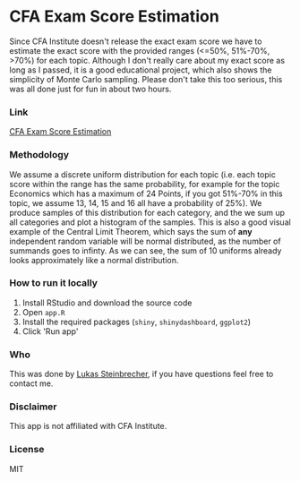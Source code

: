 CFA Exam Score Estimation
=========================

Since CFA Institute doesn't release the exact exam score we have to estimate the exact score with the provided ranges (<=50%, 51%-70%, >70%) for each topic.
Although I don't really care about my exact score as long as I passed, it is a good educational project, which also shows the simplicity of Monte Carlo sampling. Please don't take this too serious, this was all done just for fun in about two hours.

### Link

[CFA Exam Score Estimation](https://lukstei.shinyapps.io/cfa-exam-score-estimation/)

### Methodology

We assume a discrete uniform distribution for each topic (i.e. each topic score within the range has the same probability, for example for the topic Economics which has a maximum of 24 Points, if you got 51%-70% in this topic, we assume 13, 14, 15 and 16 all have a probability of 25%). We produce samples of this distribution for each category, and the we sum up all categories and plot a histogram of the samples. This is also a good visual example of the Central Limit Theorem, which says the sum of **any** independent random variable will be normal distributed, as the number of summands goes to infinty. As we can see, the sum of 10 uniforms already looks approximately like a normal distribution. 

### How to run it locally

1. Install RStudio and download the source code
2. Open `app.R`
3. Install the required packages (`shiny`, `shinydashboard`, `ggplot2`)
4. Click 'Run app'

### Who

This was done by [Lukas Steinbrecher](https://lukstei.com), if you have questions feel free to contact me.

### Disclaimer

This app is not affiliated with CFA Institute.

### License

MIT